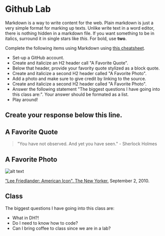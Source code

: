 
# Github Lab

Markdown is a way to write content for the web. 
Plain markdown is just a very simple format for marking up
texts. Unlike write text in a word editor, there is nothing
hidden in a markdown file. If you want something to be in
italics, surround it in single stars like *this*. For bold,
use **two**.

Complete the following items using Markdown using [this cheatsheet](https://github.com/adam-p/markdown-here/wiki/Markdown-Cheatsheet).

- Set-up a GitHub account. 
- Create and italicize an H2 header call "A Favorite Quote". 
- Below that header, provide your favority quote stylized as a block quote. 
- Create and italicize a second H2 header called "A Favorite Photo". 
- Add a photo and make sure to give credit by linking to the source.   
- Create and italicize a second H2 header called "A Favorite Photo". 
- Answer the following statement "The biggest questions I have going into this class are:". Your answer should be formated as a list. 
- Play around!

 
 Create your response below this line. 
 ------------------

## A Favorite Quote

>  "You have not observed. And yet you have seen." - Sherlock Holmes

## A Favorite Photo

![alt text](https://media.newyorker.com/photos/5909647d2179605b11ad5ecc/master/w_767,c_limit/100906_friedlander-1_p465.jpg "Friedland")

["Lee Friedlander: American Icon". The New Yorker.](https://media.newyorker.com/photos/5909647d2179605b11ad5ecc/master/w_767,c_limit/100906_friedlander-1_p465.jpg) September 2, 2010. 

## Class

The biggest questions I have going into this class are:
- What in DH?!
- Do I need to know how to code?
- Can I bring coffee to class since we are in a lab?
